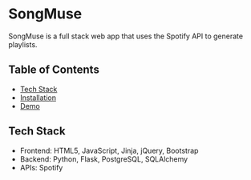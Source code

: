 # SongMuse
SongMuse is a full stack web app that uses the Spotify API to generate playlists. 

## Table of Contents
* [Tech Stack](https://github.com/olivia-ea/SongMuse#techstack)
* [Installation](https://github.com/olivia-ea/SongMuse#installation)
* [Demo](https://github.com/olivia-ea/SongMuse#demo)

## Tech Stack
* Frontend: HTML5, JavaScript, Jinja, jQuery, Bootstrap 
* Backend: Python, Flask, PostgreSQL, SQLAlchemy 
* APIs: Spotify
